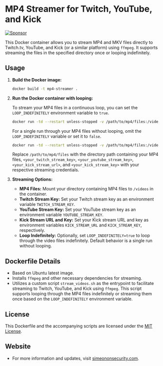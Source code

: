 # MP4 Streamer for Twitch, YouTube, and Kick

[![Sponsor](https://img.shields.io/badge/Sponsor-Click%20Here-ff69b4)](https://github.com/sponsors/simeononsecurity) 

This Docker container allows you to stream MP4 and MKV files directly to Twitch.tv, YouTube, and Kick (or a similar platform) using `ffmpeg`. It supports streaming the files in the specified directory once or looping indefinitely.

## Usage

1. **Build the Docker image:**

    ```bash
    docker build -t mp4-streamer .
    ```

2. **Run the Docker container with looping:**

    To stream your MP4 files in a continuous loop, you can set the `LOOP_INDEFINITELY` environment variable to `true`. 

    ```bash
    docker run -td --restart unless-stopped -v /path/to/mp4/files:/videos -e TWITCH_STREAM_KEY=<your_twitch_stream_key> -e YOUTUBE_API_KEY=<your_youtube_stream_key> -e KICK_STREAM_URL=<your_kick_stream_url> -e KICK_STREAM_KEY=<your_kick_stream_key> -e VIDEO_DIR=/videos -e LOOP_INDEFINITELY=true mp4-streamer
    ```

    For a single run through your MP4 files without looping, omit the `LOOP_INDEFINITELY` variable or set it to `false`.

    ```bash
    docker run -td --restart unless-stopped -v /path/to/mp4/files:/videos -e TWITCH_STREAM_KEY=<your_twitch_stream_key> -e YOUTUBE_API_KEY=<your_youtube_stream_key> -e KICK_STREAM_URL=<your_kick_stream_url> -e KICK_STREAM_KEY=<your_kick_stream_key> -e VIDEO_DIR=/videos mp4-streamer
    ```

    Replace `/path/to/mp4/files` with the directory path containing your MP4 files, `<your_twitch_stream_key>`, `<your_youtube_stream_key>`, `<your_kick_stream_url>`, and `<your_kick_stream_key>` with your respective streaming credentials.

3. **Streaming Options:**

    - **MP4 Files:** Mount your directory containing MP4 files to `/videos` in the container.
    - **Twitch Stream Key:** Set your Twitch stream key as an environment variable `TWITCH_STREAM_KEY`.
    - **YouTube Stream Key:** Set your YouTube stream key as an environment variable `YOUTUBE_STREAM_KEY`.
    - **Kick Stream URL and Key:** Set your Kick stream URL and key as environment variables `KICK_STREAM_URL` and `KICK_STREAM_KEY`, respectively.
    - **Loop Indefinitely:** Optionally, set `LOOP_INDEFINITELY=true` to loop through the video files indefinitely. Default behavior is a single run without looping.

## Dockerfile Details

- Based on Ubuntu latest image.
- Installs `ffmpeg` and other necessary dependencies for streaming.
- Utilizes a custom script `stream_videos.sh` as the entrypoint to facilitate streaming to Twitch, YouTube, and Kick using `ffmpeg`. This script supports looping through the MP4 files indefinitely or streaming them once based on the `LOOP_INDEFINITELY` environment variable.

## License

This Dockerfile and the accompanying scripts are licensed under the [MIT License](LICENSE).

## Website
- For more information and updates, visit [simeononsecurity.com](https://simeononsecurity.com).
